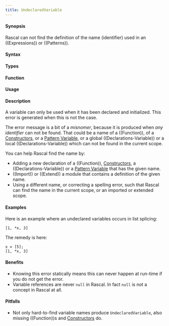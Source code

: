```yaml
---
title: UndeclaredVariable
---
```


#### Synopsis

Rascal can not find the definition of the name (identifier) used in an ((Expressions)) or ((Patterns)).
#### Syntax

#### Types

#### Function
       
#### Usage

#### Description

A variable can only be used when it has been declared and initialized.
This error is generated when this is not the case. 

The error message is a bit of a *misnomer*, because it is produced when _any identifier_
can not be found. That could be a name of a ((Function)), of a [Constructors]((AlgebraicDataType)), or a [Pattern Variable]((Patterns-Variable)), or a global ((Declarations-Variable))
or a local ((Declarations-Variable)) which can not be found in the current scope. 

You can help Rascal find the name by:
* Adding a new declaration of a ((Function)), [Constructors]((AlgebraicDataType)), a ((Declarations-Variable)) or a [Pattern Variable]((Patterns-Variable)) that has the given name.
* ((Import)) or ((Extend)) a module that contains a definition of the given name.
* Using a different name, or correcting a spelling error, such that Rascal can find the name in the current scope, or an imported or extended scope.

#### Examples

Here is an example where an undeclared variables occurs in list splicing:
```rascal-shell,error
[1, *x, 3]
```

The remedy is here:
```rascal-shell
x = [5];
[1, *x, 3]
```

#### Benefits

* Knowing this error statically means this can never happen at run-time if you do not get the error.
* Variable references are never `null` in Rascal. In fact `null` is not a concept in Rascal at all.

#### Pitfalls

* Not only hard-to-find variable names produce `UndeclaredVariable`, also missing ((Function))s and [Constructors]((AlgebraicDataType)) do.
